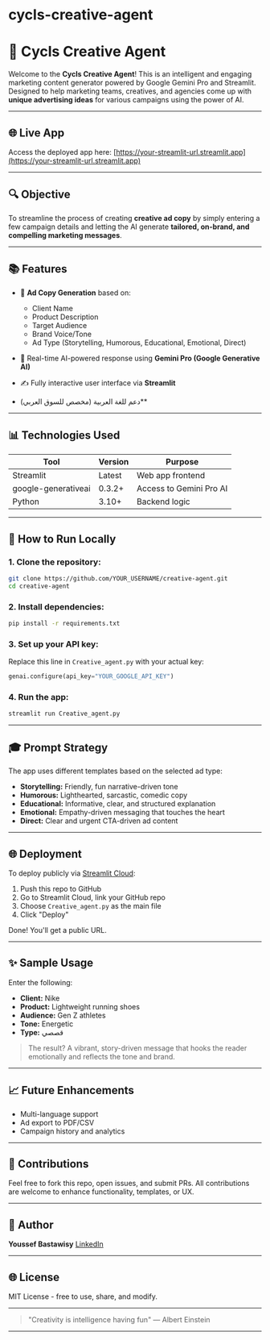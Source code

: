 # cycls-creative-agent
# 🌟 Cycls Creative Agent

Welcome to the **Cycls Creative Agent**! This is an intelligent and engaging marketing content generator powered by Google Gemini Pro and Streamlit. Designed to help marketing teams, creatives, and agencies come up with **unique advertising ideas** for various campaigns using the power of AI.

---

## 🌐 Live App

Access the deployed app here: [https://your-streamlit-url.streamlit.app](https://your-streamlit-url.streamlit.app)

---

## 🔍 Objective

To streamline the process of creating **creative ad copy** by simply entering a few campaign details and letting the AI generate **tailored, on-brand, and compelling marketing messages**.

---

## 📚 Features

* 📑 **Ad Copy Generation** based on:

  * Client Name
  * Product Description
  * Target Audience
  * Brand Voice/Tone
  * Ad Type (Storytelling, Humorous, Educational, Emotional, Direct)
* 🚀 Real-time AI-powered response using **Gemini Pro (Google Generative AI)**
* ✍️ Fully interactive user interface via **Streamlit**
* دعم للغة العربية (مخصص للسوق العربي)\*\*

---

## 📊 Technologies Used

| Tool                | Version | Purpose                 |
| ------------------- | ------- | ----------------------- |
| Streamlit           | Latest  | Web app frontend        |
| google-generativeai | 0.3.2+  | Access to Gemini Pro AI |
| Python              | 3.10+   | Backend logic           |

---

## 🚧 How to Run Locally

### 1. Clone the repository:

```bash
git clone https://github.com/YOUR_USERNAME/creative-agent.git
cd creative-agent
```

### 2. Install dependencies:

```bash
pip install -r requirements.txt
```

### 3. Set up your API key:

Replace this line in `Creative_agent.py` with your actual key:

```python
genai.configure(api_key="YOUR_GOOGLE_API_KEY")
```

### 4. Run the app:

```bash
streamlit run Creative_agent.py
```

---

## 🎓 Prompt Strategy

The app uses different templates based on the selected ad type:

* **Storytelling:** Friendly, fun narrative-driven tone
* **Humorous:** Lighthearted, sarcastic, comedic copy
* **Educational:** Informative, clear, and structured explanation
* **Emotional:** Empathy-driven messaging that touches the heart
* **Direct:** Clear and urgent CTA-driven ad content

---

## 🌐 Deployment

To deploy publicly via [Streamlit Cloud](https://streamlit.io/cloud):

1. Push this repo to GitHub
2. Go to Streamlit Cloud, link your GitHub repo
3. Choose `Creative_agent.py` as the main file
4. Click "Deploy"

Done! You'll get a public URL.

---

## ✨ Sample Usage

Enter the following:

* **Client:** Nike
* **Product:** Lightweight running shoes
* **Audience:** Gen Z athletes
* **Tone:** Energetic
* **Type:** قصصي

> The result? A vibrant, story-driven message that hooks the reader emotionally and reflects the tone and brand.

---

## 📈 Future Enhancements

* Multi-language support
* Ad export to PDF/CSV
* Campaign history and analytics

---

## 📢 Contributions

Feel free to fork this repo, open issues, and submit PRs. All contributions are welcome to enhance functionality, templates, or UX.

---

## 📍 Author

**Youssef Bastawisy**
[LinkedIn](www.linkedin.com/in/youssef-bastawisy)

---

## 🌐 License

MIT License - free to use, share, and modify.

---

> "Creativity is intelligence having fun" — Albert Einstein

---
